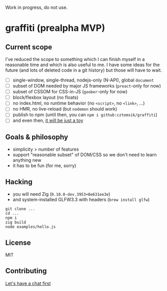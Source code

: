 Work in progress, do not use.

# graffiti (prealpha MVP)

## Current scope
I've reduced the scope to something which I can finish myself in a reasonable time and which is also useful to me.
I have some ideas for the future (and lots of deleted code in a git history) but those will have to wait.

- [ ] single-window, single-thread, nodejs-only (N-API), global `document`
- [ ] subset of DOM needed by major JS frameworks (`preact`-only for now)
- [ ] subset of CSSOM for CSS-in-JS (`goober`-only for now)
- [ ] block/flexbox layout (no floats)
- [ ] no index.html, no runtime behavior (no `<script>`, no `<link>`, ...)
- [ ] no HMR, no live-reload (but `nodemon` should work)
- [ ] publish to npm (until then, you can `npm i github:cztomsik/graffiti`)
- [ ] and even then, [it will be just a toy](https://www.cmyr.net/blog/gui-framework-ingredients.html)

## Goals & philosophy
- simplicity > number of features
- support "reasonable subset" of DOM/CSS so we don't need to learn anything new
- it has to be fun (for me, sorry)

## Hacking
- you will need Zig (`0.10.0-dev.3953+8e631ee3e`)
- and system-installed GLFW3.3 with headers (`brew install glfw`)

```
git clone ...
cd ...
npm i
zig build
node examples/hello.js
```

## License
MIT

## Contributing
[Let's have a chat first](https://discord.gg/zQwyzFb)
